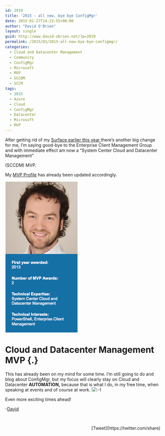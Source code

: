 ```yaml
---
id: 2919
title: '2015 - all new, bye bye ConfigMgr'
date: 2015-01-27T14:23:55+00:00
author: "David O'Brien"
layout: single
guid: http://www.david-obrien.net/?p=2919
permalink: /2015/01/2015-all-new-bye-bye-configmgr/
categories:
  - Cloud and Datacenter Management
  - Community
  - ConfigMgr
  - Microsoft
  - MVP
  - SCCDM
  - SCCM
tags:
  - 2015
  - Azure
  - Cloud
  - ConfigMgr
  - Datacenter
  - Microsoft
  - MVP
---
```

After getting rid of my [Surface earlier this year ](http://www.david-obrien.net/2015/01/bye-bye-windows-hello-mac/)there’s another big change for me, I’m saying good-bye to the Enterprise Client Management Group and with immediate effect am now a “System Center Cloud and Datacenter Management"
  
(SCCDM) MVP.

My [MVP Profile](http://mvp.microsoft.com/en-us/mvp/David%20O%27Brien-5000267) has already been updated accordingly.
  
[<img class="img-responsive full aligncenter" title="" src="/media/2015/01/1422328133_thumb.png" alt="" align="middle" />](/media/2015/01/1422328133_full.png)

# Cloud and Datacenter Management MVP {.}

This has already been on my mind for some time. I’m still going to do and blog about ConfigMgr, but my focus will clearly stay on Cloud and Datacenter **AUTOMATION,** because that is what I do, in my free time, when speaking at events and of course at work. <img src="http://www.david-obrien.net/David/wp-includes/images/smilies/simple-smile.png" alt=":-)" class="wp-smiley" style="height: 1em; max-height: 1em;" />

Even more exciting times ahead!

-[David](http://www.twitter.com/david_obrien)

&nbsp; 

<div style="float: right; margin-left: 10px;">
  [Tweet](https://twitter.com/share)
</div>


